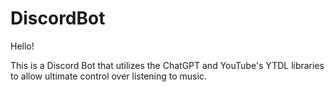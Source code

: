 # DiscordBot

Hello! 

This is a Discord Bot that utilizes the ChatGPT and YouTube's YTDL libraries to allow ultimate control over listening to music.
